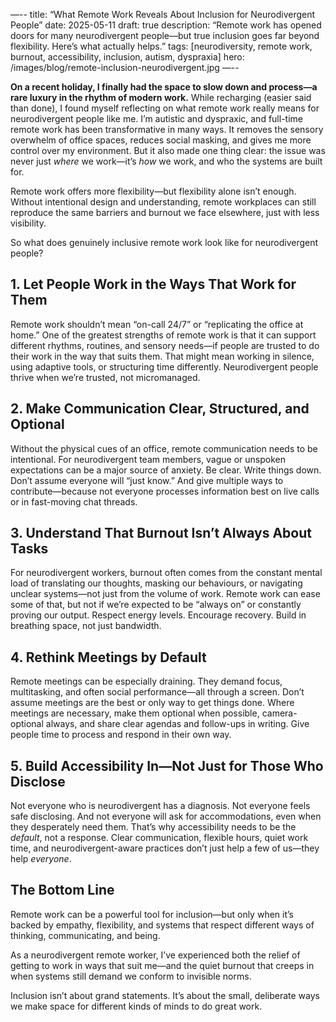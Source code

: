 —--
title: “What Remote Work Reveals About Inclusion for Neurodivergent People”
date: 2025-05-11
draft: true
description: “Remote work has opened doors for many neurodivergent people—but true inclusion goes far beyond flexibility. Here’s what actually helps.”
tags: [neurodiversity, remote work, burnout, accessibility, inclusion, autism, dyspraxia]
hero: /images/blog/remote-inclusion-neurodivergent.jpg
—--

**On a recent holiday, I finally had the space to slow down and process—a rare luxury in the rhythm of modern work.** While recharging (easier said than done), I found myself reflecting on what remote work really means for neurodivergent people like me. I’m autistic and dyspraxic, and full-time remote work has been transformative in many ways. It removes the sensory overwhelm of office spaces, reduces social masking, and gives me more control over my environment. But it also made one thing clear: the issue was never just *where* we work—it’s *how* we work, and who the systems are built for.

Remote work offers more flexibility—but flexibility alone isn’t enough. Without intentional design and understanding, remote workplaces can still reproduce the same barriers and burnout we face elsewhere, just with less visibility.

So what does genuinely inclusive remote work look like for neurodivergent people?

## 1. Let People Work in the Ways That Work for Them
Remote work shouldn’t mean “on-call 24/7” or “replicating the office at home.” One of the greatest strengths of remote work is that it can support different rhythms, routines, and sensory needs—if people are trusted to do their work in the way that suits them. That might mean working in silence, using adaptive tools, or structuring time differently. Neurodivergent people thrive when we’re trusted, not micromanaged.

## 2. Make Communication Clear, Structured, and Optional
Without the physical cues of an office, remote communication needs to be intentional. For neurodivergent team members, vague or unspoken expectations can be a major source of anxiety. Be clear. Write things down. Don’t assume everyone will “just know.” And give multiple ways to contribute—because not everyone processes information best on live calls or in fast-moving chat threads.

## 3. Understand That Burnout Isn’t Always About Tasks
For neurodivergent workers, burnout often comes from the constant mental load of translating our thoughts, masking our behaviours, or navigating unclear systems—not just from the volume of work. Remote work can ease some of that, but not if we’re expected to be “always on” or constantly proving our output. Respect energy levels. Encourage recovery. Build in breathing space, not just bandwidth.

## 4. Rethink Meetings by Default
Remote meetings can be especially draining. They demand focus, multitasking, and often social performance—all through a screen. Don’t assume meetings are the best or only way to get things done. Where meetings are necessary, make them optional when possible, camera-optional always, and share clear agendas and follow-ups in writing. Give people time to process and respond in their own way.

## 5. Build Accessibility In—Not Just for Those Who Disclose
Not everyone who is neurodivergent has a diagnosis. Not everyone feels safe disclosing. And not everyone will ask for accommodations, even when they desperately need them. That’s why accessibility needs to be the *default*, not a response. Clear communication, flexible hours, quiet work time, and neurodivergent-aware practices don’t just help a few of us—they help *everyone*.

## The Bottom Line
Remote work can be a powerful tool for inclusion—but only when it’s backed by empathy, flexibility, and systems that respect different ways of thinking, communicating, and being. 

As a neurodivergent remote worker, I’ve experienced both the relief of getting to work in ways that suit me—and the quiet burnout that creeps in when systems still demand we conform to invisible norms.

Inclusion isn’t about grand statements. It’s about the small, deliberate ways we make space for different kinds of minds to do great work.